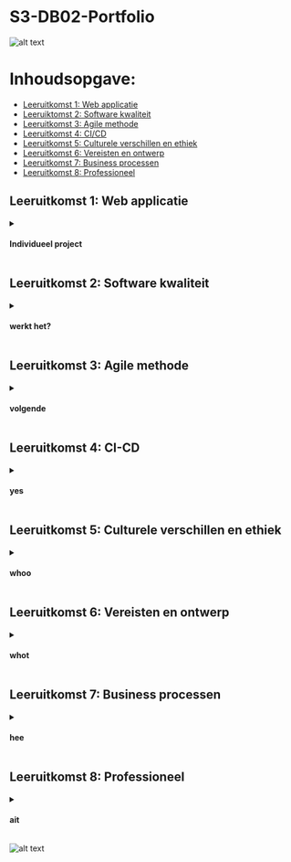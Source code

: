 # S3-DB02-Portfolio

![alt text](https://pro2-bar-s3-cdn-cf.myportfolio.com/63f9ca06-04f8-40d6-9254-e23a34a31357/b8774d32-34ee-4fe4-a5d8-d987fc625211.gif?h=035b5a45a3474d1696c4524d788f6716)



# Inhoudsopgave:

  + [Leeruitkomst 1: Web applicatie](#leeruitkomst-1-web-applicatie)
  + [Leeruiktomst 2: Software kwaliteit](#leeruitkomst-2-software-kwaliteit)
  + [Leeruitkomst 3: Agile methode](#leeruitkomst-3-agile-methode)
  + [Leeruitkomst 4: CI/CD](#leeruitkomst-4-ci-cd)
  + [Leeruitkomst 5: Culturele verschillen en ethiek](#leeruitkomst-5-culturele-verschillen-en-ethiek)
  + [Leeruitkomst 6: Vereisten en ontwerp](#leeruitkomst-6-vereisten-en-ontwerp)
  + [Leeruitkomst 7: Business processen](#leeruitkomst-7-business-processen)
  + [Leeruitkomst 8: Professioneel](#leeruitkomst-8-professioneel)

## Leeruitkomst 1: Web applicatie

  <details>
  <summary><h4> Individueel project </h4></summary>

**Leeruitkomst**: Je ontwerpt en bouwt **gebruiksvriendelijke**, **full-stack** webapplicaties. 

**Gebruiksvriendelijk**: Je past basistechnieken voor het testen en ontwikkelen van gebruikerservaringen toe. 

**Full-stack**: Je ontwerpt en bouwt een full-stack applicatie met behulp van algemeen geaccepteerde front-end (Javascript-gebaseerd raamwerk) en back-end technieken (bijv. Object Relational Mapping) waarbij relevante communicatieprotocollen worden gekozen en geïmplementeerd en asynchrone communicatieproblemen worden aangepakt.
  
*Frontend taal:* </br>
Voor de frontend heb ik de taal React gekozen, dit omdat het makkelijker te leren is als angular. Ik heb zelf nog maar een jaartje ervaring met coderen in C# (backend) en voor de frontend html/css. Ik wilde niet een te grootte stap vooruit nemen en mezelf in de war laten komen door alle talen. Ook kan ik vanauit React snel overswitchen naar een mobile app maken, zo kan ik mezelf uitdagen binnen de taal React.
Mijn keuze voor het gebruiken van een specifieke taal met onderbouwing is gemaakt doormiddel van [deze website](https://www.alidaschool.com/blog/react-vue-or-angular-the-best-javascript-framework-to-learn-to-get-a-front-end-job#:~:text=If%20you're%20a%20beginner%20developer%20or%20junior%20developer%2C%20I,native%20to%20build%20mobile%20apps.).
  
  
*Backend taal:* </br>
Mijn keuze voor het gebruiken van een specifieke taal voor de backend.
  
  ![alt text](https://media1.giphy.com/media/4bjIKBOWUnVPICCzJc/200.gif)
  
  </details>
    
## Leeruitkomst 2: Software kwaliteit
   <details>
   <summary><h4> werkt het? </h4></summary>
   
**Leeruitkomst**: Je gebruikt **softwaretooling en -methodiek** die de softwarekwaliteit tijdens de softwareontwikkeling continu bewaakt en verbetert. </br>

**Tooling en methodiek**: Uitvoeren, bewaken en rapporteren over unit integratie, regressie en systeemtesten, met aandacht voor security en performance aspecten, netzoals het toepassen van statische code analyse en code reviews.

   </details>
   
## Leeruitkomst 3: Agile methode
   <details>
   <summary><h4> volgende </h4></summary>

**Leeruitkomst**: Je **kiest** en implementeert de meest geschikte agile software ontwikkelmethode voor jouw softwareproject. 

**Kies**: Je bent op de hoogte van de meest populaire agile methoden en hun onderliggende agile principes. Je keuze voor een methode is gemotiveerd en gebaseerd op welomschreven selectiecriteria en contextanalyses.

   </details>
    
## Leeruitkomst 4: CI-CD
   <details>
   <summary><h4> yes </h4></summary>
   
**Leeruitkomst**: Je **ontwerpt en implementeert** een (semi)automatisch software release proces dat aansluit bij de behoeften van de projectcontext. 

**Ontwerpen en implementeren**: Je ontwerpt een releaseproces en implementeert een continu integratie- en implementatieoplossing (met behulp van o.a. Gitlab CI en Docker).
   
   </details>

## Leeruitkomst 5: Culturele verschillen en ethiek
   <details>
   <summary><h4> whoo </h4></summary>
   
**Leeruitkomst**: Je **herkent en houdt rekening met** culturele verschillen tussen project stakeholders en ethische aspecten bij softwareontwikkeling.

**Herkennen**: Erkenning is gebaseerd op theoretisch onderbouwd bewustzijn van culturele verschillen en ethische aspecten in software engineering.

**Houd rekening met**: Pas je communicatie-, werk- en gedragsstijlen aan om de belanghebbenden van het project uit verschillende culturen te weerspiegelen; Behandel een van de standaard Programming Ethical Guidelines (bijv. ACM Code of Ethics and Professional Conduct) in je werk.

   </details>
   
## Leeruitkomst 6: Vereisten en ontwerp
   <details>
   <summary><h4> whot </h4></summary>

**Leeruitkomst**: Je analyseert (niet-functionele) eisen, werkt (bouwkundige) ontwerpen uit en valideert deze met behulp van **meerdere soorten testtechnieken**.

**Meerdere soorten testtechnieken**: Je past gebruikersacceptatietesten en feedback van belanghebbenden toe om de kwaliteit van de vereisten te valideren. Je evalueert de kwaliteit van het ontwerp (bijvoorbeeld door testen of prototyping) rekening houdend met de geformuleerde kwaliteitseigenschappen zoals veiligheid en prestaties.
   
   </details>
   
## Leeruitkomst 7: Business processen
   <details>
   <summary><h4> hee </h4></summary>
   
**Leeruitkomst**: Je analyseert en beschrijft **eenvoudige** bedrijfsprocessen die **gerelateerd** zijn aan jouw project.

**Eenvoudig**: Betrokkenheid van belanghebbenden, overwegend opeenvolgende processen met een of twee alternatieve paden.

**Gerelateerd**: Bedrijfsprocessen waarbij de software die u ontwikkelt gebruikt gaat worden (bedrijfsprocessen die de software moet ondersteunen door deze geheel of gedeeltelijk te automatiseren) of bedrijfsprocessen die nodig zijn voor het succes van uw softwareontwikkelingsproject (bijv. productrelease, marktrelease, financiële zekerheid).
   
   </details>
   
## Leeruitkomst 8: Professioneel
   <details>
   <summary><h4> ait </h4></summary>
   
**Leeruitkomst**: Je handelt op een **professionele manier** tijdens het ontwikkelen en leren van software.

**Professionele manier**: Je vraagt en past actief feedback van stakeholders toe en adviseert hen over de meest optimale technische en ontwerp (bouwkundige) oplossingen. Je kiest en onderbouwt oplossingen voor een bepaald probleem.
   
   </details>

![alt text](https://media1.giphy.com/media/4bjIKBOWUnVPICCzJc/200.gif)
